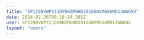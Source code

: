 ```yaml
---
title: "SP129BVWPY2JQV0HZMGHD201GSWVM6S6MD1JWWGNV"
date: 2024-02-26T08:18:24.385Z
user: SP129BVWPY2JQV0HZMGHD201GSWVM6S6MD1JWWGNV
layout: "users"
---
```

    